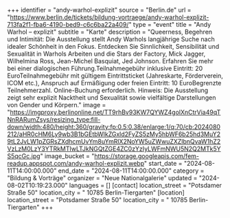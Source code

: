 +++
identifier = "andy-warhol-explizit"
source = "Berlin.de"
url = "https://www.berlin.de/tickets/bildung-vortraege/andy-warhol-explizit-713fa2f1-fba6-4190-bed9-c6c6ba22a409/"
type = "event"
title = "Andy Warhol – explizit"
subtitle = "Karte"
description = "Queerness, Begehren und Intimität: Die Ausstellung stellt Andy Warhols langjährige Suche nach idealer Schönheit in den Fokus. Entdecken Sie Sinnlichkeit, Sensibilität und Sexualität in Warhols Arbeiten und die Stars der Factory, Mick Jagger, Wilhelmina Ross, Jean-Michel Basquiat, Jed Johnson. Erfahren Sie mehr bei einer dialogischen Führung.Teilnahmegebühr inklusive Eintritt: 20 EuroTeilnahmegebühr mit gültigem Eintrittsticket (Jahreskarte, Förderverein, ICOM etc.), Anspruch auf Ermäßigung oder freien Eintritt: 10 EuroBegrenzte Teilnehmerzahl. Online-Buchung erforderlich. Hinweis: Die Ausstellung zeigt sehr explizit Nacktheit und Sexualität sowie vielfältige Darstellungen von Gender und Körpern."
image = "https://imgproxy.berlinonline.net/TT9rhBv93KW7QYWZ4golXnCtrVia49qTNnRARumZsys/resizing_type:fill-down/width:480/height:360/gravity:fp:0.5:0.38/enlarge:1/q:70/cb:2024080212/aHR0cHM6Ly9wb3B1bGEtbWlkZGxld2FyZS5zMy5hbWF6b25hd3MuY29tL2JvLW1pZGRsZXdhcmUvYm8uYmRlX2NoYW5uZWwuZXZlbnQvaW1hZ2VzLzM0LzY3YTRkMTIwLTJkNGQtZGE4ZC0zYzIyLWFmNWU5N2Q2MTk5YS5qcGc.jpg"
image_bucket = "https://storage.googleapis.com/fem-readup.appspot.com/andy-warhol-explizit.webp"
start_date = "2024-08-11T14:00:00.000"
end_date = "2024-08-11T14:00:00.000"
category = "Bildung & Vorträge"
organizer = "Neue Nationalgalerie"
updated = "2024-08-02T10:19:23.000"
languages = []
[contact]
location_street = "Potsdamer Straße 50"
location_city = " 10785 Berlin-Tiergarten"
[location]
location_street = "Potsdamer Straße 50"
location_city = " 10785 Berlin-Tiergarten"
+++